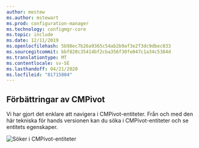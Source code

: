 ```yaml
---
author: mestew
ms.author: mstewart
ms.prod: configuration-manager
ms.technology: configmgr-core
ms.topic: include
ms.date: 12/11/2019
ms.openlocfilehash: 5b98ec7b26a9365c54ab2b9af3e2f3dc9dbec833
ms.sourcegitcommit: bbf820c35414bf2cba356f30fe047c1a34c5384d
ms.translationtype: MT
ms.contentlocale: sv-SE
ms.lasthandoff: 04/21/2020
ms.locfileid: "81715804"
---
```

## <a name="improvements-to-cmpivot"></a>Förbättringar av CMPivot

Vi har gjort det enklare att navigera i CMPivot-entiteter. Från och med den här tekniska för hands versionen kan du söka i CMPivot-entiteter och se entitets egenskaper.

![Söker i CMPivot-entiteter](../../media/5870934-search-cmpivot-entities.png)

